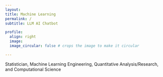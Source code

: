```yaml
---
layout: 
title: Machine Learning
permalink: /
subtitle: LLM AI Chatbot

profile:
  align: right
  image: 
  image_circular: false # crops the image to make it circular

---
```



Statistician, Machine Learning Engineering, Quantitative Analysis/Research, and Computational Science
